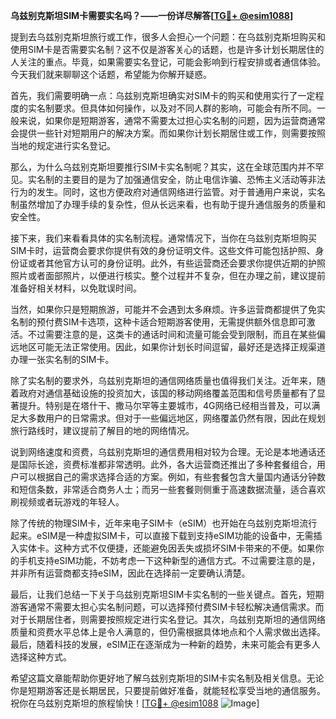 **乌兹别克斯坦SIM卡需要实名吗？——一份详尽解答[[TG💪+ @esim1088](https://t.me/s/esim1088)]**

提到去乌兹别克斯坦旅行或工作，很多人会担心一个问题：在乌兹别克斯坦购买和使用SIM卡是否需要实名制？这不仅是游客关心的话题，也是许多计划长期居住的人关注的重点。毕竟，如果需要实名登记，可能会影响到行程安排或者通信体验。今天我们就来聊聊这个话题，希望能为你解开疑惑。

首先，我们需要明确一点：乌兹别克斯坦确实对SIM卡的购买和使用实行了一定程度的实名制要求。但具体如何操作，以及对不同人群的影响，可能会有所不同。一般来说，如果你是短期游客，通常不需要太过担心实名制的问题，因为运营商通常会提供一些针对短期用户的解决方案。而如果你计划长期居住或工作，则需要按照当地的规定进行实名登记。

那么，为什么乌兹别克斯坦要推行SIM卡实名制呢？其实，这在全球范围内并不罕见。实名制的主要目的是为了加强通信安全，防止电信诈骗、恐怖主义活动等非法行为的发生。同时，这也方便政府对通信网络进行监管。对于普通用户来说，实名制虽然增加了办理手续的复杂性，但从长远来看，也有助于提升通信服务的质量和安全性。

接下来，我们来看看具体的实名制流程。通常情况下，当你在乌兹别克斯坦购买SIM卡时，运营商会要求你提供有效的身份证明文件。这些文件可能包括护照、身份证或者其他官方认可的身份证明。此外，有些运营商还会要求你提供近期的护照照片或者面部照片，以便进行核实。整个过程并不复杂，但在办理之前，建议提前准备好相关材料，以免耽误时间。

当然，如果你只是短期旅游，可能并不会遇到太多麻烦。许多运营商都提供了免实名制的预付费SIM卡选项，这种卡适合短期游客使用，无需提供额外信息即可激活。不过需要注意的是，这类卡的通话时间和流量可能会受到限制，而且在某些偏远地区可能无法正常使用。因此，如果你计划长时间逗留，最好还是选择正规渠道办理一张实名制的SIM卡。

除了实名制的要求外，乌兹别克斯坦的通信网络质量也值得我们关注。近年来，随着政府对通信基础设施的投资加大，该国的移动网络覆盖范围和信号质量都有了显著提升。特别是在塔什干、撒马尔罕等主要城市，4G网络已经相当普及，可以满足大多数用户的日常需求。但对于一些偏远地区，网络覆盖仍然有限，因此在规划旅行路线时，建议提前了解目的地的网络情况。

说到网络速度和资费，乌兹别克斯坦的通信费用相对较为合理。无论是本地通话还是国际长途，资费标准都非常透明。此外，各大运营商还推出了多种套餐组合，用户可以根据自己的需求选择合适的方案。例如，有些套餐包含大量国内通话分钟数和短信条数，非常适合商务人士；而另一些套餐则侧重于高速数据流量，适合喜欢刷视频或者玩游戏的年轻人。

除了传统的物理SIM卡，近年来电子SIM卡（eSIM）也开始在乌兹别克斯坦流行起来。eSIM是一种虚拟SIM卡，可以直接下载到支持eSIM功能的设备中，无需插入实体卡。这种方式不仅便捷，还能避免因丢失或损坏SIM卡带来的不便。如果你的手机支持eSIM功能，不妨考虑一下这种新型的通信方式。不过需要注意的是，并非所有运营商都支持eSIM，因此在选择前一定要确认清楚。

最后，让我们总结一下关于乌兹别克斯坦SIM卡实名制的一些关键点。首先，短期游客通常不需要太担心实名制问题，可以选择预付费SIM卡轻松解决通信需求。而对于长期居住者，则需要按照规定进行实名登记。其次，乌兹别克斯坦的通信网络质量和资费水平总体上是令人满意的，但仍需根据具体地点和个人需求做出选择。最后，随着科技的发展，eSIM正在逐渐成为一种新的趋势，未来可能会有更多人选择这种方式。

希望这篇文章能帮助你更好地了解乌兹别克斯坦的SIM卡实名制及相关信息。无论你是短期游客还是长期居民，只要提前做好准备，就能轻松享受当地的通信服务。祝你在乌兹别克斯坦的旅程愉快！[[TG💪+ @esim1088](https://t.me/s/esim1088) ![Image](https://i.postimg.cc/4NQfJmqS/Snipaste-2025-05-13-00-14-12.png)]